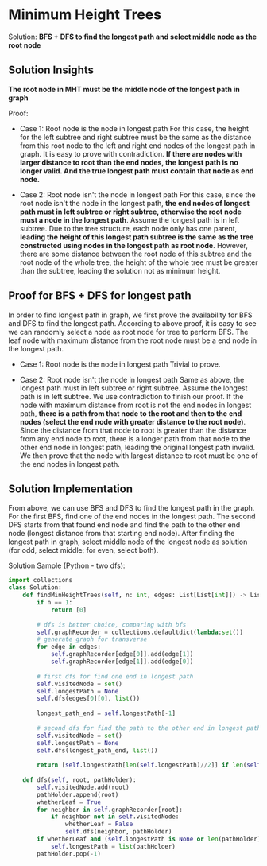 # Minimum Height Trees

Solution: **BFS + DFS to find the longest path and select middle node as the root node**

## Solution Insights
**The root node in MHT must be the middle node of the longest path in graph**

Proof:
- Case 1: Root node is the node in longest path
For this case, the height for the left subtree and right subtree must be the same as the distance from this root node to the left and right end nodes of the longest path in graph. It is easy to prove with contradiction. **If there are nodes with larger distance to root than the end nodes, the longest path is no longer valid. And the true longest path must contain that node as end node.**

- Case 2: Root node isn't the node in longest path
For this case, since the root node isn't the node in the longest path, **the end nodes of longest path must in left subtree or right subtree, otherwise the root node must a node in the longest path**. Assume the longest path is in left subtree. Due to the tree structure, each node only has one parent, **leading the height of this longest path subtree is the same as the tree constructed using nodes in the longest path as root node**. However, there are some distance between the root node of this subtree and the root node of the whole tree, the height of the whole tree must be greater than the subtree, leading the solution not as minimum height.

## Proof for BFS + DFS for longest path

In order to find longest path in graph, we first prove the availability for BFS and DFS to find the longest path. According to above proof, it is easy to see we can randomly select a node as root node for tree to perform BFS. The leaf node with maximum distance from the root node must be a end node in the longest path.

- Case 1: Root node is the node in longest path
Trivial to prove.

- Case 2: Root node isn't the node in longest path
Same as above, the longest path must in left subtree or right subtree. Assume the longest path is in left subtree. We use contradiction to finish our proof. If the node with maximum distance from root is not the end nodes in longest path, **there is a path from that node to the root and then to the end nodes (select the end node with greater distance to the root node)**. Since the distance from that node to root is greater than the distance from any end node to root, there is a longer path from that node to the other end node in longest path, leading the original longest path invalid. We then prove that the node with largest distance to root must be one of the end nodes in longest path.


## Solution Implementation
From above, we can use BFS and DFS to find the longest path in the graph. For the first BFS, find one of the end nodes in the longest path. The second DFS starts from that found end node and find the path to the other end node (longest distance from that starting end node). After finding the longest path in graph, select middle node of the longest node as solution (for odd, select middle; for even, select both).


Solution Sample (Python - two dfs):
```python
import collections
class Solution:
    def findMinHeightTrees(self, n: int, edges: List[List[int]]) -> List[int]:
        if n == 1:
            return [0]
        
        # dfs is better choice, comparing with bfs
        self.graphRecorder = collections.defaultdict(lambda:set())
        # generate graph for transverse
        for edge in edges:
            self.graphRecorder[edge[0]].add(edge[1])
            self.graphRecorder[edge[1]].add(edge[0])
            
        # first dfs for find one end in longest path
        self.visitedNode = set()
        self.longestPath = None
        self.dfs(edges[0][0], list())
        
        longest_path_end = self.longestPath[-1]
        
        # second dfs for find the path to the other end in longest path
        self.visitedNode = set()
        self.longestPath = None
        self.dfs(longest_path_end, list())
        
        return [self.longestPath[len(self.longestPath)//2]] if len(self.longestPath)%2 == 1 else [self.longestPath[len(self.longestPath)//2 - 1], self.longestPath[len(self.longestPath)//2]]
    
    def dfs(self, root, pathHolder):
        self.visitedNode.add(root)
        pathHolder.append(root)
        whetherLeaf = True
        for neighbor in self.graphRecorder[root]:
            if neighbor not in self.visitedNode:
                whetherLeaf = False
                self.dfs(neighbor, pathHolder)
        if whetherLeaf and (self.longestPath is None or len(pathHolder) > len(self.longestPath)):
            self.longestPath = list(pathHolder)
        pathHolder.pop(-1)
```